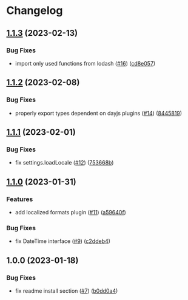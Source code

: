 # Changelog

## [1.1.3](https://github.com/gravity-ui/date-utils/compare/v1.1.2...v1.1.3) (2023-02-13)


### Bug Fixes

* import only used functions from lodash ([#16](https://github.com/gravity-ui/date-utils/issues/16)) ([cd8e057](https://github.com/gravity-ui/date-utils/commit/cd8e057963f8dc5f72051a36c4bed31e3771fc51))

## [1.1.2](https://github.com/gravity-ui/date-utils/compare/v1.1.1...v1.1.2) (2023-02-08)


### Bug Fixes

* properly export types dependent on dayjs plugins ([#14](https://github.com/gravity-ui/date-utils/issues/14)) ([8445819](https://github.com/gravity-ui/date-utils/commit/8445819eb4a3fc76e1da08287dd0393072d99a2b))

## [1.1.1](https://github.com/gravity-ui/date-utils/compare/v1.1.0...v1.1.1) (2023-02-01)


### Bug Fixes

* fix settings.loadLocale ([#12](https://github.com/gravity-ui/date-utils/issues/12)) ([753668b](https://github.com/gravity-ui/date-utils/commit/753668bb9189166a6b32034c6dbeea11addf2b6e))

## [1.1.0](https://github.com/gravity-ui/date-utils/compare/v1.0.0...v1.1.0) (2023-01-31)


### Features

* add localized formats plugin ([#11](https://github.com/gravity-ui/date-utils/issues/11)) ([a59640f](https://github.com/gravity-ui/date-utils/commit/a59640f27b77e0af09b1574f72ea641cbb60c03f))


### Bug Fixes

* fix DateTime interface ([#9](https://github.com/gravity-ui/date-utils/issues/9)) ([c2ddeb4](https://github.com/gravity-ui/date-utils/commit/c2ddeb4180a19069d769ce4d88e3980af4893afc))

## 1.0.0 (2023-01-18)


### Bug Fixes

* fix readme install section ([#7](https://github.com/gravity-ui/date-utils/issues/7)) ([b0dd0a4](https://github.com/gravity-ui/date-utils/commit/b0dd0a47311c042993817e60ed56347552be48b3))
